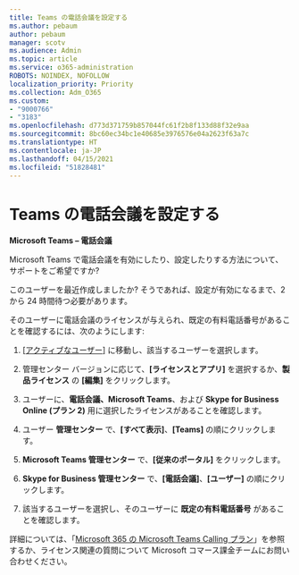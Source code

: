 ```yaml
---
title: Teams の電話会議を設定する
ms.author: pebaum
author: pebaum
manager: scotv
ms.audience: Admin
ms.topic: article
ms.service: o365-administration
ROBOTS: NOINDEX, NOFOLLOW
localization_priority: Priority
ms.collection: Adm_O365
ms.custom:
- "9000766"
- "3183"
ms.openlocfilehash: d773d371759b857044fc61f2b8f133d88f32e9aa
ms.sourcegitcommit: 8bc60ec34bc1e40685e3976576e04a2623f63a7c
ms.translationtype: HT
ms.contentlocale: ja-JP
ms.lasthandoff: 04/15/2021
ms.locfileid: "51828481"
---
```

# <a name="setup-audio-conferencing-for-teams"></a>Teams の電話会議を設定する

**Microsoft Teams – 電話会議**

Microsoft Teams で電話会議を有効にしたり、設定したりする方法について、サポートをご希望ですか?

このユーザーを最近作成しましたか?  そうであれば、設定が有効になるまで、2 から 24 時間待つ必要があります。

そのユーザーに電話会議のライセンスが与えられ、既定の有料電話番号があることを確認するには、次のようにします:

1. [[アクティブなユーザー]](https://admin.microsoft.com/Adminportal/Home?source=applauncher#/users) に移動し、該当するユーザーを選択します。

2. 管理センター バージョンに応じて、**[ライセンスとアプリ]** を選択するか、**製品ライセンス** の **[編集]** をクリックします。

3. ユーザーに、**電話会議、Microsoft Teams**、および **Skype for Business Online (プラン 2)** 用に選択したライセンスがあることを確認します。

4. ユーザー **管理センター** で、**[すべて表示]**、**[Teams]** の順にクリックします。

5. **Microsoft Teams 管理センター** で、**[従来のポータル]** をクリックします。

6. **Skype for Business 管理センター** で、**[電話会議]**、**[ユーザー]** の順にクリックします。

7. 該当するユーザーを選択し、そのユーザーに **既定の有料電話番号** があることを確認します。

詳細については、「[Microsoft 365 の Microsoft Teams Calling プラン](https://docs.microsoft.com/microsoftteams/calling-plans-for-office-365)」を参照するか、ライセンス関連の質問について Microsoft コマース課金チームにお問い合わせください。